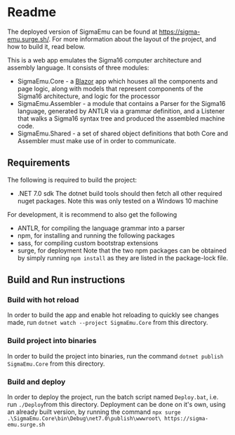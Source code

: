 # Readme

The deployed version of SigmaEmu can be found at https://sigma-emu.surge.sh/. For more information about the layout of the project, and how to build it, read below.

This is a web app emulates the Sigma16 computer architecture and assembly language. It consists of three modules:
 - SigmaEmu.Core - a [Blazor](https://dotnet.microsoft.com/en-us/apps/aspnet/web-apps/blazor) app which houses all the components and page logic, along with models that represent components of the Sigma16 architecture, and logic for the processor
 - SigmaEmu.Assembler - a module that contains a Parser for the Sigma16 language, generated by ANTLR via a grammar definition, and a Listener that walks a Sigma16 syntax tree and produced the assembled machine code.
 - SigmaEmu.Shared - a set of shared object definitions that both Core and Assembler must make use of in order to communicate.

## Requirements
The following is required to build the project:
 - .NET 7.0 sdk
The dotnet build tools should then fetch all other required nuget packages.
Note this was only tested on a Windows 10 machine

For development, it is recommend to also get the following
 - ANTLR, for compiling the language grammar into a parser
 - npm, for installing and running the following packages
 - sass, for compiling custom bootstrap extensions
 - surge, for deployment
Note that the two npm packages can be obtained by simply running `npm install` as they are listed in the package-lock file.

## Build and Run instructions
### Build with hot reload
In order to build the app and enable hot reloading to quickly see changes made, run `dotnet watch --project SigmaEmu.Core` from this directory.

### Build project into binaries
In order to build the project into binaries, run the command `dotnet publish SigmaEmu.Core` from this directory.

### Build and deploy
In order to deploy the project, run the batch script named `Deploy.bat`, i.e. run `./Deploy`from this directory. Deployment can be done on it's own, using an already built version, by running the command `npx surge .\SigmaEmu.Core\bin\Debug\net7.0\publish\wwwroot\ https://sigma-emu.surge.sh`